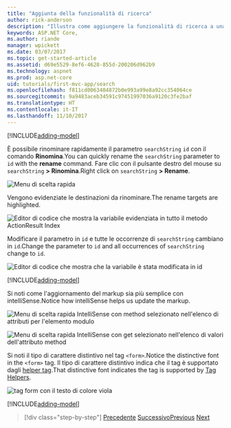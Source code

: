 ```yaml
---
title: "Aggiunta della funzionalità di ricerca"
author: rick-anderson
description: "Illustra come aggiungere la funzionalità di ricerca a una semplice app ASP.NET Core MVC"
keywords: ASP.NET Core,
ms.author: riande
manager: wpickett
ms.date: 03/07/2017
ms.topic: get-started-article
ms.assetid: d69e5529-8ef6-4628-855d-200206d962b9
ms.technology: aspnet
ms.prod: asp.net-core
uid: tutorials/first-mvc-app/search
ms.openlocfilehash: f811cd0063404872b0e993a99e8a92cc354064ce
ms.sourcegitcommit: 9a9483aceb34591c97451997036a9120c3fe2baf
ms.translationtype: HT
ms.contentlocale: it-IT
ms.lasthandoff: 11/10/2017
---
```

[!INCLUDE[adding-model](../../includes/mvc-intro/search1.md)]

<span data-ttu-id="3e91a-104">È possibile rinominare rapidamente il parametro `searchString` `id` con il comando **Rinomina**.</span><span class="sxs-lookup"><span data-stu-id="3e91a-104">You can quickly rename the `searchString` parameter to `id` with the **rename** command.</span></span> <span data-ttu-id="3e91a-105">Fare clic con il pulsante destro del mouse su `searchString` **> Rinomina**.</span><span class="sxs-lookup"><span data-stu-id="3e91a-105">Right click on `searchString` **> Rename**.</span></span>

![Menu di scelta rapida](search/_static/rename.png)

<span data-ttu-id="3e91a-107">Vengono evidenziate le destinazioni da rinominare.</span><span class="sxs-lookup"><span data-stu-id="3e91a-107">The rename targets are highlighted.</span></span>

![Editor di codice che mostra la variabile evidenziata in tutto il metodo ActionResult Index](search/_static/rename2.png)

<span data-ttu-id="3e91a-109">Modificare il parametro in `id` e tutte le occorrenze di `searchString` cambiano in `id`.</span><span class="sxs-lookup"><span data-stu-id="3e91a-109">Change the parameter to `id` and all occurrences of `searchString` change to `id`.</span></span>

![Editor di codice che mostra che la variabile è stata modificata in id](search/_static/rename3.png)

[!INCLUDE[adding-model](../../includes/mvc-intro/search2.md)]

<span data-ttu-id="3e91a-111">Si noti come l'aggiornamento del markup sia più semplice con intelliSense.</span><span class="sxs-lookup"><span data-stu-id="3e91a-111">Notice how intelliSense helps us update the markup.</span></span>

![Menu di scelta rapida IntelliSense con method selezionato nell'elenco di attributi per l'elemento modulo](search/_static/int_m.png)

![Menu di scelta rapida IntelliSense con get selezionato nell'elenco di valori dell'attributo method](search/_static/int_get.png)

<span data-ttu-id="3e91a-114">Si noti il tipo di carattere distintivo nel tag `<form>`.</span><span class="sxs-lookup"><span data-stu-id="3e91a-114">Notice the distinctive font in the `<form>` tag.</span></span> <span data-ttu-id="3e91a-115">Il tipo di carattere distintivo indica che il tag è supportato dagli [helper tag](../../mvc/views/tag-helpers/intro.md).</span><span class="sxs-lookup"><span data-stu-id="3e91a-115">That distinctive font indicates the tag is supported by [Tag Helpers](../../mvc/views/tag-helpers/intro.md).</span></span>

![tag form con il testo di colore viola](search/_static/th_font.png)

[!INCLUDE[adding-model](../../includes/mvc-intro/search3.md)]

>[!div class="step-by-step"]
<span data-ttu-id="3e91a-117">[Precedente](controller-methods-views.md)
[Successivo](new-field.md)</span><span class="sxs-lookup"><span data-stu-id="3e91a-117">[Previous](controller-methods-views.md)
[Next](new-field.md)</span></span>  
